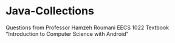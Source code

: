 # Java-Collections
Questions from Professor Hamzeh Roumani EECS 1022 Textbook "Introduction to Computer Science with Android"
